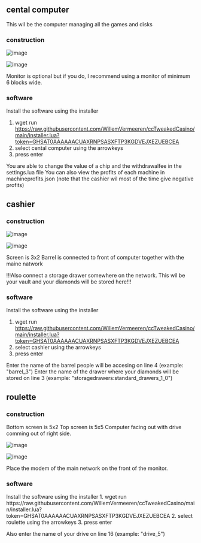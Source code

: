 
<h2>cental computer</h2>
This wil be the computer managing all the games and disks

<h3> construction </h3>

![image](https://github.com/WillemVermeeren/ccTweakedCasino/assets/104625121/fbac0c25-7a03-471a-aa20-75f8102b8b64)

![image](https://github.com/WillemVermeeren/ccTweakedCasino/assets/104625121/861a77b2-0b4f-4d2f-8805-fe9e9a6cc50f)

Monitor is optional but if you do, I recommend using a monitor of minimum 6 blocks wide.


<h3> software </h3>

Install the software using the installer 
1. wget run https://raw.githubusercontent.com/WillemVermeeren/ccTweakedCasino/main/installer.lua?token=GHSAT0AAAAAACUAXRNPSASXFTP3KGDVEJXEZUEBCEA
2. select cental computer using the arrowkeys
3. press enter
   
You are able to change the value of a chip and the withdrawalfee in the settings.lua file
You can also view the profits of each machine in machineprofits.json (note that the cashier wil most of the time give negative profits)

<h2>cashier</h2>

<h3> construction </h3>

![image](https://github.com/WillemVermeeren/ccTweakedCasino/assets/104625121/a0f18771-142a-4966-99a4-f4cf503cd1e2)

![image](https://github.com/WillemVermeeren/ccTweakedCasino/assets/104625121/06efed05-9970-4978-9f8b-b1f98076703f)

Screen is 3x2
Barrel is connected to front of computer together with the maine natwork

!!!Also connect a storage drawer somewhere on the network. This wil be your vault and your diamonds will be stored here!!!

<h3> software </h3>

Install the software using the installer 
1. wget run https://raw.githubusercontent.com/WillemVermeeren/ccTweakedCasino/main/installer.lua?token=GHSAT0AAAAAACUAXRNPSASXFTP3KGDVEJXEZUEBCEA
2. select cashier using the arrowkeys
3. press enter

Enter the name of the barrel people will be accesing on line 4 (example: "barrel_3")
Enter the name of the drawer where your diamonds will be stored on line 3 (example: "storagedrawers:standard_drawers_1_0")


<h2>roulette</h2>

<h3> construction </h3>
Bottom screen is 5x2
Top screen is 5x5
Computer facing out with drive comming out of right side.

![image](https://github.com/WillemVermeeren/ccTweakedCasino/assets/104625121/bec31947-8696-4b16-857d-640c317cad95)

![image](https://github.com/WillemVermeeren/ccTweakedCasino/assets/104625121/957e5166-bdcf-4aae-b9ee-60815cec8daf)

Place the modem of the main network on the front of the monitor.

<h3> software </h3>
Install the software using the installer 
1. wget run https://raw.githubusercontent.com/WillemVermeeren/ccTweakedCasino/main/installer.lua?token=GHSAT0AAAAAACUAXRNPSASXFTP3KGDVEJXEZUEBCEA
2. select roulette using the arrowkeys
3. press enter

Also enter the name of your drive on line 16 (example: "drive_5")




